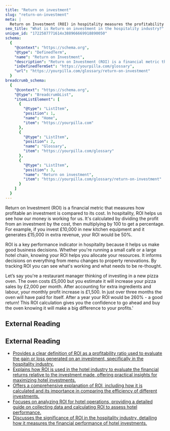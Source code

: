 ```yaml
---
title: "Return on investment"
slug: "return-on-investment"
meta: |
  Return on Investment (ROI) in hospitality measures the profitability of an investment, calculated by dividing net profit by the initial investment cost.
seo_title: "What is Return on investment in the hospitality industry?"
unique_id: "1722587771614x388966669918890050"
schema:
  {
    "@context": "https://schema.org",
    "@type": "DefinedTerm",
    "name": "Return on Investment",
    "description": "Return on Investment (ROI) is a financial metric that measures the profitability of an investment relative to its cost. In hospitality, it indicates how effectively funds are being utilised by calculating the profit divided by the cost and multiplying by 100 to yield a percentage.",
    "inDefinedTermSet": "https://yourpilla.com/glossary",
    "url": "https://yourpilla.com/glossary/return-on-investment"
  }
breadcrumb_schema:
  {
    "@context": "https://schema.org",
    "@type": "BreadcrumbList",
    "itemListElement": [
      {
        "@type": "ListItem",
        "position": 1,
        "name": "Home",
        "item": "https://yourpilla.com"
      },
      {
        "@type": "ListItem",
        "position": 2,
        "name": "Glossary",
        "item": "https://yourpilla.com/glossary"
      },
      {
        "@type": "ListItem",
        "position": 3,
        "name": "Return on investment",
        "item": "https://yourpilla.com/glossary/return-on-investment"
      }
    ]
  }
---
```


Return on Investment (ROI) is a financial metric that measures how profitable an investment is compared to its cost. In hospitality, ROI helps us see how our money is working for us. It's calculated by dividing the profit from an investment by the cost, then multiplying by 100 to get a percentage. For example, if you invest £10,000 in new kitchen equipment and it generates £15,000 in extra revenue, your ROI would be 50%.

ROI is a key performance indicator in hospitality because it helps us make good business decisions. Whether you're running a small café or a large hotel chain, knowing your ROI helps you allocate your resources. It informs decisions on everything from menu changes to property renovations. By tracking ROI you can see what's working and what needs to be re-thought.

Let’s say you're a restaurant manager thinking of investing in a new pizza oven. The oven costs £5,000 but you estimate it will increase your pizza sales by £2,000 per month. After accounting for extra ingredients and labour, your monthly profit increase is £1,500. In just over three months the oven will have paid for itself. After a year your ROI would be 260% - a good return! This ROI calculation gives you the confidence to go ahead and buy the oven knowing it will make a big difference to your profits.'

## External Reading



## External Reading

*   [Provides a clear definition of ROI as a profitability ratio used to evaluate the gain or loss generated on an investment, specifically in the hospitality industry.](https://www.xotels.com/en/glossary/return-on-investment)
*   [Explains how ROI is used in the hotel industry to evaluate the financial returns relative to the investment made, offering practical insights for maximizing hotel investments.](https://www.siteminder.com/r/hotel-roi/)
*   [Offers a comprehensive explanation of ROI, including how it is calculated and its importance in comparing the efficiency of different investments.](https://www.investopedia.com/terms/r/returnoninvestment.asp)
*   [Focuses on analyzing ROI for hotel operations, providing a detailed guide on collecting data and calculating ROI to assess hotel performance.](https://blog.hotellinksolutions.com/measuring-the-success-of-your-hotel-operation-a-guide-to-roi-analysis)
*   [Discusses the significance of ROI in the hospitality industry, detailing how it measures the financial performance of hotel investments.](https://www.cvent.com/en/blog/hospitality/hotel-roi)